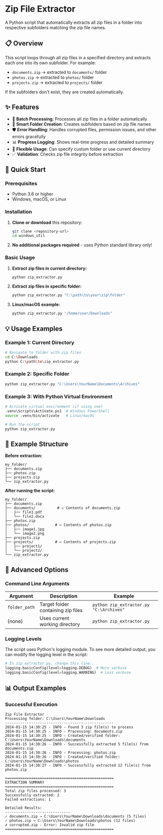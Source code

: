 # Zip File Extractor

A Python script that automatically extracts all zip files in a folder into respective subfolders matching the zip file names.

## 📋 Overview

This script loops through all zip files in a specified directory and extracts each one into its own subfolder. For example:
- `documents.zip` → extracted to `documents/` folder
- `photos.zip` → extracted to `photos/` folder
- `projects.zip` → extracted to `projects/` folder

If the subfolders don't exist, they are created automatically.

## ✨ Features

- 🔄 **Batch Processing**: Processes all zip files in a folder automatically
- 📁 **Smart Folder Creation**: Creates subfolders based on zip file names
- 🛡️ **Error Handling**: Handles corrupted files, permission issues, and other errors gracefully
- 📊 **Progress Logging**: Shows real-time progress and detailed summary
- 🎯 **Flexible Usage**: Can specify custom folder or use current directory
- ✅ **Validation**: Checks zip file integrity before extraction

## 🚀 Quick Start

### Prerequisites

- Python 3.6 or higher
- Windows, macOS, or Linux

### Installation

1. **Clone or download** this repository:
   ```bash
   git clone <repository-url>
   cd windows_util
   ```

2. **No additional packages required** - uses Python standard library only!

### Basic Usage

1. **Extract zip files in current directory:**
   ```bash
   python zip_extractor.py
   ```

2. **Extract zip files in specific folder:**
   ```bash
   python zip_extractor.py "C:\path\to\your\zip\folder"
   ```

3. **Linux/macOS example:**
   ```bash
   python zip_extractor.py "/home/user/Downloads"
   ```

## 💡 Usage Examples

### Example 1: Current Directory
```bash
# Navigate to folder with zip files
cd C:\Downloads
python C:\path\to\zip_extractor.py
```

### Example 2: Specific Folder
```bash
python zip_extractor.py "C:\Users\YourName\Documents\Archives"
```

### Example 3: With Python Virtual Environment
```bash
# Activate virtual environment (if using one)
.venv\Scripts\Activate.ps1  # Windows PowerShell
source .venv/bin/activate   # Linux/macOS

# Run the script
python zip_extractor.py
```

## 📁 Example Structure

**Before extraction:**
```
my_folder/
├── documents.zip
├── photos.zip
├── projects.zip
└── zip_extractor.py
```

**After running the script:**
```
my_folder/
├── documents.zip
├── documents/          # ← Contents of documents.zip
│   ├── file1.pdf
│   └── file2.docx
├── photos.zip
├── photos/            # ← Contents of photos.zip
│   ├── image1.jpg
│   └── image2.png
├── projects.zip
├── projects/          # ← Contents of projects.zip
│   ├── project1/
│   └── project2/
└── zip_extractor.py
```

## 🔧 Advanced Options

### Command Line Arguments

| Argument | Description | Example |
|----------|-------------|---------|
| `folder_path` | Target folder containing zip files | `python zip_extractor.py "C:\Archives"` |
| (none) | Uses current working directory | `python zip_extractor.py` |

### Logging Levels

The script uses Python's logging module. To see more detailed output, you can modify the logging level in the script:

```python
# In zip_extractor.py, change this line:
logging.basicConfig(level=logging.DEBUG)  # More verbose
logging.basicConfig(level=logging.WARNING)  # Less verbose
```

## 📊 Output Examples

### Successful Execution
```
Zip File Extractor
Processing folder: C:\Users\YourName\Downloads
--------------------------------------------------
2024-01-15 14:30:25 - INFO - Found 3 zip file(s) to process
2024-01-15 14:30:25 - INFO - Processing: documents.zip
2024-01-15 14:30:25 - INFO - Created/verified folder: C:\Users\YourName\Downloads\documents
2024-01-15 14:30:26 - INFO - Successfully extracted 5 file(s) from documents.zip
2024-01-15 14:30:26 - INFO - Processing: photos.zip
2024-01-15 14:30:26 - INFO - Created/verified folder: C:\Users\YourName\Downloads\photos
2024-01-15 14:30:27 - INFO - Successfully extracted 12 file(s) from photos.zip

==================================================
EXTRACTION SUMMARY
==================================================
Total zip files processed: 3
Successfully extracted: 2
Failed extractions: 1

Detailed Results:
------------------------------
✓ documents.zip → C:\Users\YourName\Downloads\documents (5 files)
✓ photos.zip → C:\Users\YourName\Downloads\photos (12 files)
✗ corrupted.zip - Error: Invalid zip file
==================================================
```
